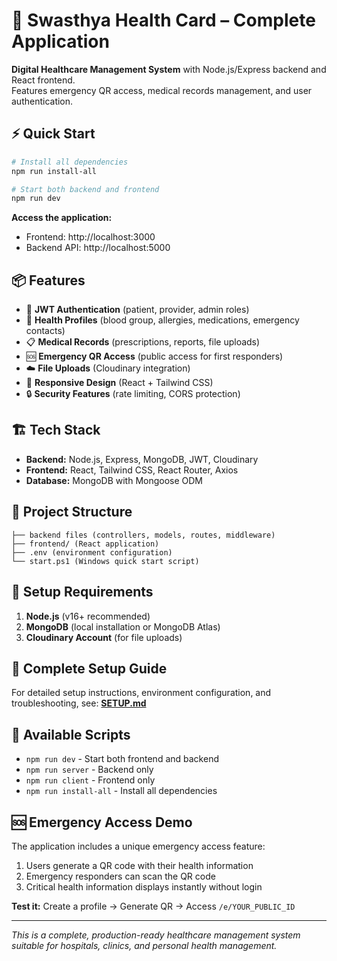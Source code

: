 # 🏥 Swasthya Health Card – Complete Application

**Digital Healthcare Management System** with Node.js/Express backend and React frontend.  
Features emergency QR access, medical records management, and user authentication.

## ⚡ Quick Start

```bash
# Install all dependencies
npm run install-all

# Start both backend and frontend
npm run dev
```

**Access the application:**
- Frontend: http://localhost:3000
- Backend API: http://localhost:5000

## 📦 Features
- 🔐 **JWT Authentication** (patient, provider, admin roles)
- 👤 **Health Profiles** (blood group, allergies, medications, emergency contacts)
- 📋 **Medical Records** (prescriptions, reports, file uploads)
- 🆘 **Emergency QR Access** (public access for first responders)
- ☁️ **File Uploads** (Cloudinary integration)
- 📱 **Responsive Design** (React + Tailwind CSS)
- 🔒 **Security Features** (rate limiting, CORS protection)

## 🏗️ Tech Stack
- **Backend:** Node.js, Express, MongoDB, JWT, Cloudinary
- **Frontend:** React, Tailwind CSS, React Router, Axios
- **Database:** MongoDB with Mongoose ODM

## 📁 Project Structure
```
├── backend files (controllers, models, routes, middleware)
├── frontend/ (React application)
├── .env (environment configuration)
└── start.ps1 (Windows quick start script)
```

## 🔧 Setup Requirements

1. **Node.js** (v16+ recommended)
2. **MongoDB** (local installation or MongoDB Atlas)
3. **Cloudinary Account** (for file uploads)

## 📖 Complete Setup Guide

For detailed setup instructions, environment configuration, and troubleshooting, see:
**[SETUP.md](./SETUP.md)**

## 🚀 Available Scripts

- `npm run dev` - Start both frontend and backend
- `npm run server` - Backend only
- `npm run client` - Frontend only
- `npm run install-all` - Install all dependencies

## 🆘 Emergency Access Demo

The application includes a unique emergency access feature:
1. Users generate a QR code with their health information
2. Emergency responders can scan the QR code
3. Critical health information displays instantly without login

**Test it:** Create a profile → Generate QR → Access `/e/YOUR_PUBLIC_ID`

---

*This is a complete, production-ready healthcare management system suitable for hospitals, clinics, and personal health management.*
